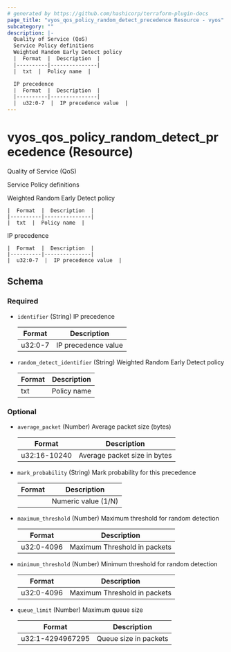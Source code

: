 ```yaml
---
# generated by https://github.com/hashicorp/terraform-plugin-docs
page_title: "vyos_qos_policy_random_detect_precedence Resource - vyos"
subcategory: ""
description: |-
  Quality of Service (QoS)
  Service Policy definitions
  Weighted Random Early Detect policy
  |  Format  |  Description  |
  |----------|---------------|
  |  txt  |  Policy name  |

  IP precedence
  |  Format  |  Description  |
  |----------|---------------|
  |  u32:0-7  |  IP precedence value  |
---
```


# vyos_qos_policy_random_detect_precedence (Resource)

Quality of Service (QoS)

Service Policy definitions

Weighted Random Early Detect policy

    |  Format  |  Description  |
    |----------|---------------|
    |  txt  |  Policy name  |

IP precedence

    |  Format  |  Description  |
    |----------|---------------|
    |  u32:0-7  |  IP precedence value  |



<!-- schema generated by tfplugindocs -->
## Schema

### Required

- `identifier` (String) IP precedence

    |  Format  |  Description  |
    |----------|---------------|
    |  u32:0-7  |  IP precedence value  |
- `random_detect_identifier` (String) Weighted Random Early Detect policy

    |  Format  |  Description  |
    |----------|---------------|
    |  txt  |  Policy name  |

### Optional

- `average_packet` (Number) Average packet size (bytes)

    |  Format  |  Description  |
    |----------|---------------|
    |  u32:16-10240  |  Average packet size in bytes  |
- `mark_probability` (String) Mark probability for this precedence

    |  Format  |  Description  |
    |----------|---------------|
    |  <number>  |  Numeric value (1/N)  |
- `maximum_threshold` (Number) Maximum threshold for random detection

    |  Format  |  Description  |
    |----------|---------------|
    |  u32:0-4096  |  Maximum Threshold in packets  |
- `minimum_threshold` (Number) Minimum  threshold for random detection

    |  Format  |  Description  |
    |----------|---------------|
    |  u32:0-4096  |  Maximum Threshold in packets  |
- `queue_limit` (Number) Maximum queue size

    |  Format  |  Description  |
    |----------|---------------|
    |  u32:1-4294967295  |  Queue size in packets  |
